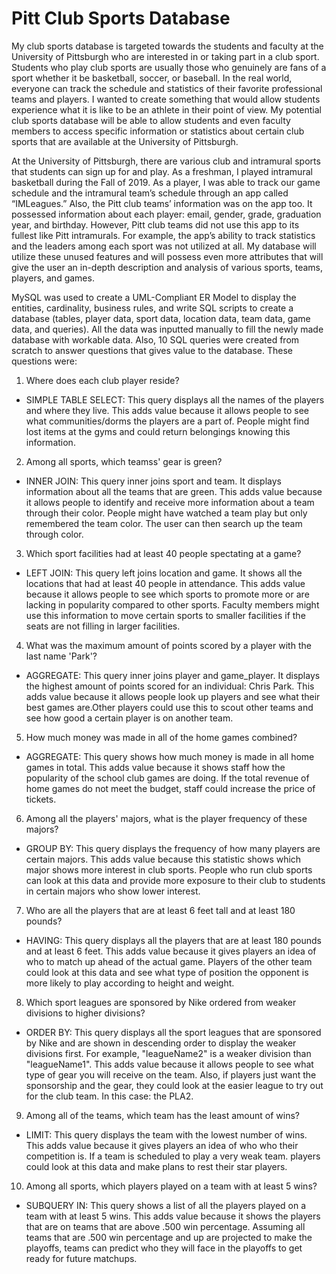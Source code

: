 # Pitt Club Sports Database
 
My club sports database is targeted towards the students and faculty at the University of Pittsburgh who are interested in or taking part in a club sport. Students who play club sports are usually those who genuinely are fans of a sport whether it be basketball, soccer, or baseball. In the real world, everyone can track the schedule and statistics of their favorite professional teams and players. I wanted to create something that would allow students experience what it is like to be an athlete in their point of view. My potential club sports database will be able to allow students and even faculty members to access specific information or statistics about certain club sports that are available at the University of Pittsburgh.

At the University of Pittsburgh, there are various club and intramural sports that students can sign up for and play. As a freshman, I played intramural basketball during the Fall of 2019. As a player, I was able to track our game schedule and the intramural team’s schedule through an app called “IMLeagues.” Also, the Pitt club teams’ information was on the app too. It possessed information about each player: email, gender, grade, graduation year, and birthday. However, Pitt club teams did not use this app to its fullest like Pitt intramurals. For example, the app’s ability to track statistics and the leaders among each sport was not utilized at all. My database will utilize these unused features and will possess even more attributes that will give the user an in-depth description and analysis of various sports, teams, players, and games.

MySQL was used to create a UML-Compliant ER Model to display the entities, cardinality, business rules, and write SQL scripts to create a database (tables, player data, sport data, location data, team data, game data, and queries). All the data was inputted manually to fill the newly made database with workable data. Also, 10 SQL queries were created from scratch to answer questions that gives value to the database.
These questions were:
1. Where does each club player reside? 
- SIMPLE TABLE SELECT: This query displays all the names of the players and where they live. 
This adds value because it allows people to see what communities/dorms the players are a part of. 
People might find lost items at the gyms and could return belongings knowing this information.

2. Among all sports, which teamss' gear is green?
- INNER JOIN: This query inner joins sport and team. It displays information about all the teams that are green. This adds value because it allows people to identify and receive more information about a team through their color. People might have watched a team play but only remembered the team color. The user can then search up the team through color.

3. Which sport facilities had at least 40 people spectating at a game?
- LEFT JOIN: This query left joins location and game. It shows all the locations that had at least 40 people in attendance. This adds value because it allows people to see which sports to promote more or are lacking in popularity compared to other sports. Faculty members might use this information to move certain sports to smaller facilities if the seats are not filling in larger facilities.

4. What was the maximum amount of points scored by a player with the last name 'Park'?
- AGGREGATE: This query inner joins player and game_player. It displays the highest amount of points scored for an individual: Chris Park. This adds value because it allows people look up players and see what their best games are.Other players could use this to scout other teams and see how good a certain player is on another team.

5. How much money was made in all of the home games combined?
- AGGREGATE: This query shows how much money is made in all home games in total. This adds value because it shows staff how the popularity of the school club games are doing. If the total revenue of home games do not meet the budget, staff could increase the price of tickets.

6. Among all the players' majors, what is the player frequency of these majors?
- GROUP BY: This query displays the frequency of how many players are certain majors. This adds value because this statistic shows which major shows more interest in club sports. People who run club sports can look at this data and provide more exposure to their club to students in certain majors who show lower interest.

7. Who are all the players that are at least 6 feet tall and at least 180 pounds?
- HAVING: This query displays all the players that are at least 180 pounds and at least 6 feet. This adds value because it gives players an idea of who to match up ahead of the actual game. Players of the other team could look at this data and see what type of position the opponent is more likely to play according to height and weight.

8. Which sport leagues are sponsored by Nike ordered from weaker divisions to higher divisions?
- ORDER BY: This query displays all the sport leagues that are sponsored by Nike and are shown in descending order to display the weaker divisions first. For example, "leagueName2" is a weaker division than "leagueName1". This adds value because it allows people to see what type of gear you will receive on the team. Also, if players just want the sponsorship and the gear, they could look at the easier league to try out for the club team. In this case: the PLA2.

9. Among all of the teams, which team has the least amount of wins?
- LIMIT: This query displays the team with the lowest number of wins. This adds value because it gives players an idea of who who their competition is. If a team is scheduled to play a very weak team. players could look at this data and make plans to rest their star players.

10. Among all sports, which players played on a team with at least 5 wins?
- SUBQUERY IN: This query shows a list of all the players played on a team with at least 5 wins. This adds value because it shows the players that are on teams that are above .500 win percentage. Assuming all teams that are .500 win percentage and up are projected to make the playoffs, teams can predict who they will face in the playoffs to get ready for future matchups.


